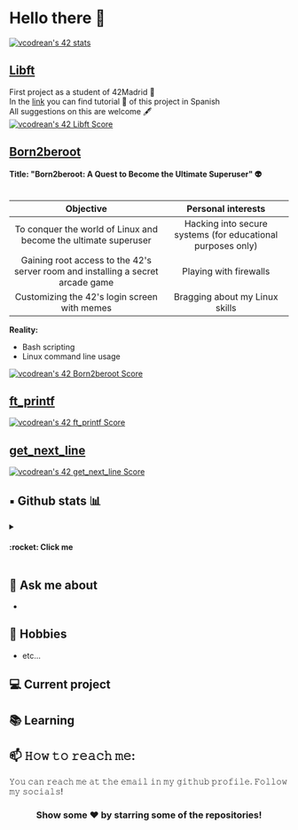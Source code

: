 # Hello there 👋

[![vcodrean's 42 stats](https://badge42.vercel.app/api/v2/cl8tyc4p100490gl7xdv5vwb1/stats?cursusId=21&coalitionId=64)](https://github.com/JaeSeoKim/badge42)

## [Libft](../../../Libft)
First project as a student of 42Madrid 🚀 <br>
In the [link](../../../Libft) you can find tutorial 📖 of this project in Spanish<br>
All suggestions on this are welcome 🖋 <br>
[![vcodrean's 42 Libft Score](https://badge42.vercel.app/api/v2/cl8tyc4p100490gl7xdv5vwb1/project/2815634)](https://github.com/JaeSeoKim/badge42)

## [Born2beroot](../../../Born2beRoot)
**Title: "Born2beroot: A Quest to Become the Ultimate Superuser" :alien:** <br> <br>

| Objective | Personal interests| 
|:----------: | :----------------: | 
To conquer the world of Linux and become the ultimate superuser | Hacking into secure systems (for educational purposes only)
Gaining root access to the 42's server room and installing a secret arcade game  | Playing with firewalls
Customizing the 42's login screen with memes | Bragging about my Linux skills|

**Reality:**<br>

- Bash scripting<br>
- Linux command line usage<br>

[![vcodrean's 42 Born2beroot Score](https://badge42.vercel.app/api/v2/cl8tyc4p100490gl7xdv5vwb1/project/2851460)](https://github.com/JaeSeoKim/badge42)

## [ft_printf](../../../ft_printf)
[![vcodrean's 42 ft_printf Score](https://badge42.vercel.app/api/v2/cl8tyc4p100490gl7xdv5vwb1/project/2914472)](https://github.com/JaeSeoKim/badge42)

## [get_next_line](../../../get_next_line)

[![vcodrean's 42 get_next_line Score](https://badge42.vercel.app/api/v2/cl8tyc4p100490gl7xdv5vwb1/project/2926283)](https://github.com/JaeSeoKim/badge42)




## ▪️ Github stats 📊
<details> <summary><h4>:rocket: Click me </h4></summary>


![Top Langs](https://github-readme-stats.vercel.app/api/top-langs/?username=vittoric&layout=compact&theme=algolia&hide_border=true)

![vittoric's github stats](https://github-readme-stats.vercel.app/api?username=vittoric&show_icons=true&hide_border=true&theme=algolia)

![visitor badge](https://visitor-badge.glitch.me/badge?page_id=vittoric.visitor-badge)
  </details>

## 💬 Ask me about
- 

## 📅 Hobbies

- etc...

## 💻 Current project

## 📚 Learning


## 📫 𝙷𝚘𝚠 𝚝𝚘 𝚛𝚎𝚊𝚌𝚑 𝚖𝚎:
𝚈𝚘𝚞 𝚌𝚊𝚗 𝚛𝚎𝚊𝚌𝚑 𝚖𝚎 𝚊𝚝 𝚝𝚑𝚎 𝚎𝚖𝚊𝚒𝚕 𝚒𝚗 𝚖𝚢 𝚐𝚒𝚝𝚑𝚞𝚋 𝚙𝚛𝚘𝚏𝚒𝚕𝚎. 𝙵𝚘𝚕𝚕𝚘𝚠 𝚖𝚢 𝚜𝚘𝚌𝚒𝚊𝚕𝚜!
<!--
[<img src="https://raw.githubusercontent.com/Raymo111/Raymo111/master/socials/linkedin.png" height="40em" align="center" alt="Follow Raymo111 on LinkedIn" title="Follow Raymo111 on LinkedIn"/>](https://linkedin.com/in/Raymo111)
[<img src="https://raw.githubusercontent.com/Raymo111/Raymo111/master/socials/twitter.svg" height="40em" align="center" alt="Follow Raym0111 on Twitter" title="Follow Raymo111 on Twitter"/>](https://twitter.com/Raym0111)
[<img src="https://raw.githubusercontent.com/Raymo111/Raymo111/master/socials/instagram.svg" height="40em" align="center" alt="Follow Raymo111 on Instagram" title="Follow Raymo111 on Instagram"/>](https://instagram.com/Raymo111) -->

<div align="center">

### Show some ❤️ by starring some of the repositories!

</div>
